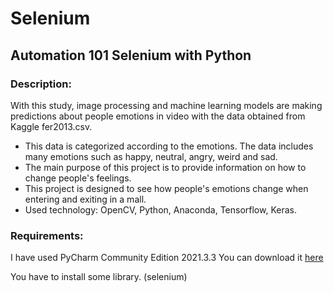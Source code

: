 # Selenium
## Automation 101 Selenium with Python

### Description:
With this study, image processing and machine learning models are making predictions about people emotions in video with the data obtained from Kaggle fer2013.csv.
- This data is categorized according to the emotions. The data includes many emotions such as happy, neutral, angry, weird and sad.
- The main purpose of this project is to provide information on how to change people's feelings.
- This project is designed to see how people's emotions change when entering and exiting in a mall.
- Used technology: OpenCV, Python, Anaconda, Tensorflow, Keras.



### Requirements:
I have used PyCharm Community Edition 2021.3.3 You can download it [here] 

You have to install some library. (selenium)

[here]: https://www.jetbrains.com/pycharm/download/

